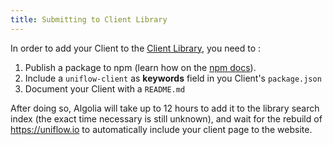 ```yaml
---
title: Submitting to Client Library
---
```


In order to add your Client to the [Client
Library](https://uniflow.io/clients), you need to :

1. Publish a package to npm (learn how on the [npm
docs](https://docs.npmjs.com/getting-started/publishing-npm-packages)).
2. Include a `uniflow-client` as  **keywords** field in you Client's
`package.json`
3. Document your Client with a `README.md`

After doing so, Algolia will take up to 12 hours to add it to the
library search index (the exact time necessary is still unknown), and
wait for the rebuild of https://uniflow.io to automatically include your
client page to the website.
